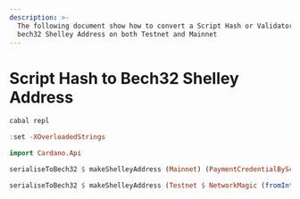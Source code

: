 ```yaml
---
description: >-
  The following document show how to convert a Script Hash or Validator Hash to
  bech32 Shelley Address on both Testnet and Mainnet
---
```


# Script Hash to Bech32 Shelley Address

```haskell
cabal repl
```

```haskell
:set -XOverloadedStrings
```

```haskell
import Cardano.Api
```

```haskell
serialiseToBech32 $ makeShelleyAddress (Mainnet) (PaymentCredentialByScript "028f302bf95b7d9f694b5f320212b604a54618b82fb2053b0a694fa9") NoStakeAddress
```

```haskell
serialiseToBech32 $ makeShelleyAddress (Testnet $ NetworkMagic (fromInteger 1097911063)) (PaymentCredentialByScript "028f302bf95b7d9f694b5f320212b604a54618b82fb2053b0a694fa9") NoStakeAddress
```
